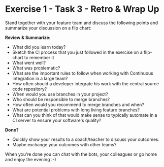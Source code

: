 # Exercise 1 - Task 3 - Retro & Wrap Up

Stand together with your feature team and discuss the following points
and summarize your discussion on a flip chart:

**Review & Summarize:**
  * What did you learn today?
  * Sketch the CI process that you just followed in the exercise on a flip-chart to remember it
  * What went well?
  * What was problematic?
  * What are the important rules to follow when working with Continuous Integration in a large team?
  * How often should a developer integrate his work with the central source code repository?
  * When would you use branches in your project?
  * Who should be responsible to merge branches?
  * How often would you recommend to merge branches and when?
  * What are potential problems with long living feature branches?
  * What can you think of that would make sense to typically automate in a CI server to ensure your software's quality?	

**Done?**
* Quickly show your results to a coach/teacher to discuss your outcomes.
* Maybe exchange your outcomes with other teams?

When you're done you can chat with the bots, your colleagues or go home and enjoy the evening :-)
